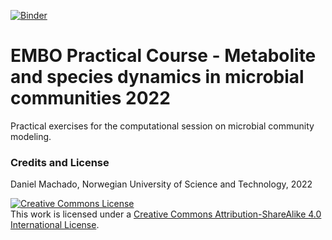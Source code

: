 [![Binder](https://mybinder.org/badge_logo.svg)](https://mybinder.org/v2/gh/cdanielmachado/embo_mcd22/HEAD)

# EMBO Practical Course - Metabolite and species dynamics in microbial communities 2022

Practical exercises for the computational session on microbial community modeling.

### Credits and License

Daniel Machado, Norwegian University of Science and Technology, 2022

<a rel="license" href="http://creativecommons.org/licenses/by-sa/4.0/"><img alt="Creative Commons License" style="border-width:0" src="https://i.creativecommons.org/l/by-sa/4.0/88x31.png" /></a><br />This work is licensed under a <a rel="license" href="http://creativecommons.org/licenses/by-sa/4.0/">Creative Commons Attribution-ShareAlike 4.0 International License</a>.
